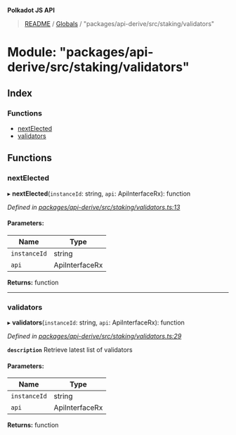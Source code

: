 **Polkadot JS API**

> [README](../README.md) / [Globals](../globals.md) / "packages/api-derive/src/staking/validators"

# Module: "packages/api-derive/src/staking/validators"

## Index

### Functions

* [nextElected](_packages_api_derive_src_staking_validators_.md#nextelected)
* [validators](_packages_api_derive_src_staking_validators_.md#validators)

## Functions

### nextElected

▸ **nextElected**(`instanceId`: string, `api`: ApiInterfaceRx): function

*Defined in [packages/api-derive/src/staking/validators.ts:13](https://github.com/polkadot-js/api/blob/d20228788/packages/api-derive/src/staking/validators.ts#L13)*

#### Parameters:

Name | Type |
------ | ------ |
`instanceId` | string |
`api` | ApiInterfaceRx |

**Returns:** function

___

### validators

▸ **validators**(`instanceId`: string, `api`: ApiInterfaceRx): function

*Defined in [packages/api-derive/src/staking/validators.ts:29](https://github.com/polkadot-js/api/blob/d20228788/packages/api-derive/src/staking/validators.ts#L29)*

**`description`** Retrieve latest list of validators

#### Parameters:

Name | Type |
------ | ------ |
`instanceId` | string |
`api` | ApiInterfaceRx |

**Returns:** function
